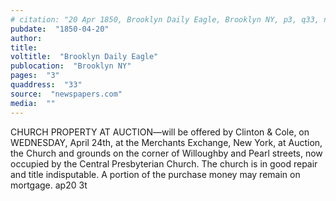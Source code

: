 ```yaml
---
# citation: "20 Apr 1850, Brooklyn Daily Eagle, Brooklyn NY, p3, q33, newspapers.com."
pubdate:  "1850-04-20"
author: 
title: 
voltitle:  "Brooklyn Daily Eagle"
publocation:  "Brooklyn NY"
pages:  "3"
quaddress:  "33"
source:  "newspapers.com"
media:  ""
---
```


CHURCH PROPERTY AT AUCTION—will be offered by Clinton & Cole, on WEDNESDAY, April 24th, at the Merchants Exchange, New York, at Auction, the Church and grounds on the corner of Willoughby and Pearl streets, now occupied by the Central Presbyterian Church. The church is in good repair and title indisputable. A portion of the purchase money may remain on mortgage. ap20 3t 
